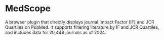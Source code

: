 # MedScope
A browser plugin that directly displays journal Impact Factor (IF) and JCR Quartiles on PubMed. It supports filtering literature by IF and JCR Quartiles, and includes data for 20,449 journals as of 2024.
